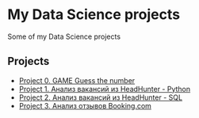 # My Data Science projects

Some of my Data Science projects

## Projects
* [Project 0. GAME Guess the number](https://github.com/andrey-mat/dataScience/tree/main/project_0)
* [Project 1. Анализ вакансий из HeadHunter - Python](https://github.com/andrey-mat/dataScience/tree/main/project_1)
* [Project 2. Анализ вакансий из HeadHunter - SQL](https://github.com/andrey-mat/dataScience/tree/main/project_2)
* [Project 3. Анализ отзывов Booking.com](https://github.com/andrey-mat/dataScience/tree/main/project_3)